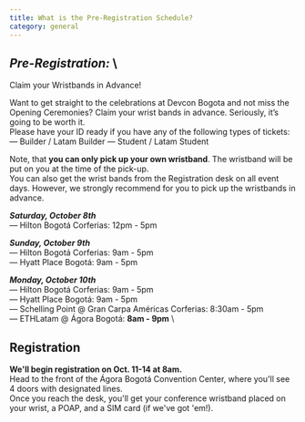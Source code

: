 ```yaml
---
title: What is the Pre-Registration Schedule?
category: general
---
```

## ***P﻿re-Registration:*** \
Claim your Wristbands in Advance!

Want to get straight to the celebrations at Devcon Bogota and not miss the Opening Ceremonies? Claim your wrist bands in advance. Seriously, it’s going to be worth it.\
Please have your ID ready if you have any of the following types of tickets:\
—﻿ Builder / Latam Builder
—﻿ Student  / Latam Student

Note, that **you can only pick up your own wristband**. The wristband will be put on you at the time of the pick-up.\
You can also get the wrist bands from the Registration desk on all event days. However, we strongly recommend for you to pick up the wristbands in advance.


***Saturday, October 8th*** \
— Hilton Bogotá Corferias: 12pm - 5pm 

***Sunday, October 9th*** \
— Hilton Bogotá Corferias: 9am - 5pm \
— Hyatt Place Bogotá: 9am - 5pm

***Monday, October 10th*** \
— Hilton Bogotá Corferias: 9am - 5pm \
— Hyatt Place Bogotá: 9am - 5pm \
— Schelling Point @ Gran Carpa Américas Corferias: 8:30am - 5pm \
— ETHLatam @ Ágora Bogotá: **8am - 9pm** \

## **Registration**

**We'll begin registration on Oct. 11-14 at 8am.**\
H﻿ead to the front of the Ágora Bogotá Convention Center, where you'll see 4 doors with designated lines.\
O﻿nce you reach the desk, you'll get your conference wristband placed on your wrist, a POAP, and a SIM card (if we've got 'em!).